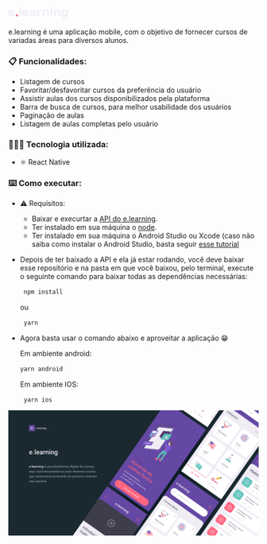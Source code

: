 ![logo](https://github.com/Levils114/e_learning-mobile/blob/master/assets/Pages/Home/Logotipo.png)

e.learning é uma aplicação mobile, com o objetivo de fornecer cursos de variadas áreas para diversos alunos.

### 📋 Funcionalidades:

  - Listagem de cursos
  - Favoritar/desfavoritar cursos da preferência do usuário
  - Assistir aulas dos cursos disponibilizados pela plataforma
  - Barra de busca de cursos, para melhor usabilidade dos usuários
  - Paginação de aulas
  - Listagem de aulas completas pelo usuário
 
### 👨🏻‍💻 Tecnologia utilizada:

 - ⚛️  React Native

### ⌨️  Como executar:
  - ⚠️ Requisitos:
    - Baixar e execurtar a [API do e.learning](https://github.com/Levils114/e_learning-back-end).
    - Ter instalado em sua máquina o [node](https://nodejs.org/pt-br/).
    - Ter instalado em sua máquina o Android Studio ou Xcode (caso não saiba como instalar o Android Studio, basta seguir [esse tutorial](https://react-native.rocketseat.dev/)

  - Depois de ter baixado a API e ela já estar rodando, você deve baixar esse repositório e na pasta em que você baixou, pelo terminal, execute o seguinte comando para baixar todas as dependências necessárias:

    ```sh
     npm install
    ```
    ou
    ```sh
     yarn
    ```

  - Agora basta usar o comando abaixo e aproveitar a aplicação 😁 
  
    Em ambiente android:
      ```sh
      yarn android
      ```
    Em ambiente IOS:
    ```sh
     yarn ios
      ```
    
![apresentation_image](https://github.com/Levils114/e_learning-mobile/blob/master/assets/apresentation_image.png)
